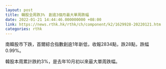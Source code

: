 ```yaml
---
layout: post
title: 韓股全周跌3%　創逾3個月最大單周跌幅
date: 2022-01-21 14:44:46.000000000 +08:00
link: https://news.rthk.hk/rthk/ch/component/k2/1629928-20220121.htm
categories: rthk
---
```


南韓股市下跌，首爾綜合指數創逾1年新低，收報2834點，跌28點，跌幅0.99%。

韓股本周累計跌約3%，是去年10月初以來最大單周跌幅。
